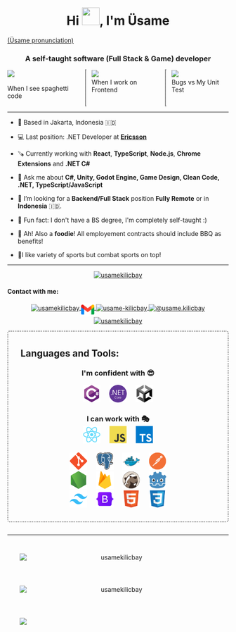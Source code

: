 <h1 align="center">Hi <img src="https://raw.githubusercontent.com/MartinHeinz/MartinHeinz/master/wave.gif" width="40px" height="40px" />, I'm Üsame </h1>

[(Üsame pronunciation)](https://drive.google.com/file/d/1fFIVoylwxUhcrxc8uFCabuRK4Yu5f0Fz/view?usp=drive_link)

<h3 align="center">A self-taught software (Full Stack & Game) developer</h3>

<div style="display: flex; justify-content: center;">
  <div>
    <img src="https://media.tenor.com/EXBaKnJud_AAAAAd/leorio-hxh.gif"  height="100px" />
    <p>When I see spaghetti code</p>
  </div>
  <span style="margin: 0px 1em; outline: 1px dotted; #000;" height="100%"></span>
  <div>
    <img src="https://media.tenor.com/Rha6TlXId_oAAAAd/gon-freecss-wondering.gif"height="100px" />
    <div>When I work on Frontend</div>
  </div>
  <span style="margin: 0px 1em; outline: 1px dotted; #000;"></span>
  <div>
    <img src="https://media.tenor.com/WP2fTVOkNlIAAAAd/hunter-x-hunter-netero.gif" height="100px" />
    <div>Bugs vs My Unit Test</div>
  </div>
</div>

---

- 📍 Based in Jakarta, Indonesia 🇮🇩

- 💻 Last position: .NET Developer at **[Ericsson](https://www.ericsson.com/en)**

- 🪚 Currently working with **React**, **TypeScript**, **Node.js**, **Chrome Extensions** and **.NET C#**

- 💬 Ask me about **C#, Unity, Godot Engine, Game Design, Clean Code, .NET, TypeScript/JavaScript**

- 🧐 I’m looking for a **Backend/Full Stack** position **Fully Remote** or in **Indonesia** 🇮🇩.

- 🐸 Fun fact: I don't have a BS degree, I'm completely self-taught :)

- 🍕 Ah! Also a **foodie**! All employement contracts should include BBQ as benefits!

- 🥊I like variety of sports but combat sports on top!

<!-- <p align="left">
  <img src="https://komarev.com/ghpvc/?username=usamekilicbay&label=Profile%20views&color=0e75b6&style=flat" alt="usamekilicbay" />
</p> -->

---

<p align="center">
  <a href="https://github.com/ryo-ma/github-profile-trophy">
    <img
      src="https://github-profile-trophy.vercel.app/?username=usamekilicbay&margin-w=10&column=3&theme=onedark&title=MultiLanguage,Commits,Repositories"
      alt="usamekilicbay"
    />
  </a>
</p>

<!-- ### Blogs posts -->
<!-- BLOG-POST-LIST:START -->
<!-- BLOG-POST-LIST:END -->

<h4 align="left">Contact with me:</h4>
<div align="center">
  <a href="https://linkedin.com/in/usame-kilicbay" target="blank">
    <img align="center" src="https://raw.githubusercontent.com/rahuldkjain/github-profile-readme-generator/master/src/images/icons/Social/linked-in-alt.svg" alt="usamekilicbay"     height="30" width="30" />
  </a>
  <a href="mailto:usame.kilicbay@gmail.com" target="blank">
    <img align="middle"  src="logo/gmail-logo.png" alt="usame.kilicbay" height="30" width="30" />
  </a>
  <a href="https://stackoverflow.com/users/usame-kilicbay" target="blank">
    <img align="center" src="https://raw.githubusercontent.com/rahuldkjain/github-profile-readme-generator/master/src/images/icons/Social/stack-overflow.svg" alt="usame-kilicbay" height="30" width="30" />
  </a>
  <a href="https://medium.com/@usame.kilicbay" target="blank">
    <img align="center" src="https://raw.githubusercontent.com/rahuldkjain/github-profile-readme-generator/master/src/images/icons/Social/medium.svg" alt="@usame.kilicbay"           height="30" width="30" />
  </a>
  <a href="https://www.leetcode.com/usamekilicbay" target="blank">
    <img align="center" src="https://raw.githubusercontent.com/rahuldkjain/github-profile-readme-generator/master/src/images/icons/Social/leet-code.svg" alt="usamekilicbay"         height="30" width="30" />
  </a>
</div>

<div style="display: flex; justify-content: center">
  <div
    align=center
    style="
      width: 100%;
      margin: 1em 0;
      padding: 0.5em 2em 2em;
      border: 2px dotted gray;
      border-radius: 5px;
    "
  >
    <h2 align="left">Languages and Tools:</h2>
    <div>
      <h3 style="text-align: center">I'm confident with 😎</h3>
      <div style="display: flex; flex-direction: row; justify-content: center">
        <a
          href="https://docs.microsoft.com/en-us/dotnet/csharp/"
          style="margin: 0px 10px; text-decoration: none"
          target="_blank"
          rel="noreferrer"
        >
          <img
            src="https://raw.githubusercontent.com/devicons/devicon/master/icons/csharp/csharp-original.svg"
            alt="csharp"
            width="40"
            height="40"
          />
        </a>
        <a
          href="https://dotnet.microsoft.com/"
          style="margin: 0px 10px; text-decoration: none"
          target="_blank"
          rel="noreferrer"
        >
          <img
            src="https://raw.githubusercontent.com/devicons/devicon/master/icons/dotnetcore/dotnetcore-original.svg"
            alt="dotnetcore"
            width="40"
            height="40"
          />
        <a
          href="https://unity.com/"
          style="margin: 0px 10px; text-decoration: none"
          target="_blank"
          rel="noreferrer"
        >
          <img
            src="https://raw.githubusercontent.com/devicons/devicon/master/icons/unity/unity-original.svg"
            alt="unity"
            width="40"
            height="40"
          />
        </a>
        </a>
      </div>
    </div>
    <div>
      <h3 style="text-align: center">I can work with 🎭
      <div style="display: flex; flex-direction: row; justify-content: center">
      <a
          href="https://react.dev/"
          style="margin: 0px 10px; text-decoration: none"
          target="_blank"
          rel="noreferrer"
        >
          <img
            src="https://raw.githubusercontent.com/devicons/devicon/master/icons/react/react-original.svg"
            alt="react"
            width="40"
            height="40"
          />
        </a>
       <a
          href="https://developer.mozilla.org/en-US/docs/Web/JavaScript"
          style="margin: 0px 10px; text-decoration: none"
          target="_blank"
          rel="noreferrer"
        >
          <img
            src="https://raw.githubusercontent.com/devicons/devicon/master/icons/javascript/javascript-original.svg"
            alt="javascript"
            width="40"
            height="40"
          />
        </a>
        <a
          href="https://www.typescriptlang.org/"
          style="margin: 0px 10px; text-decoration: none"
          target="_blank"
          rel="noreferrer"
        >
          <img
            src="https://raw.githubusercontent.com/devicons/devicon/master/icons/typescript/typescript-original.svg"
            alt="typescript"
            width="40"
            height="40"
          />
        </a>
      </div>
      </div>
        <div style="display: flex; flex-direction: row; justify-content: center">
      <a
          href="https://git-scm.com/"
          style="margin: 0px 10px; text-decoration: none"
          target="_blank"
          rel="noreferrer"
        >
          <img
            src="https://raw.githubusercontent.com/devicons/devicon/master/icons/git/git-original.svg"
            alt="git"
            width="40"
            height="40"
          />
        </a>
        <a
          href="https://postgresql.com"
          style="margin: 0px 10px; text-decoration: none"
          target="_blank"
          rel="noreferrer"
        >
          <img
            src="https://raw.githubusercontent.com/devicons/devicon/master/icons/postgresql/postgresql-original.svg"
            alt="postgres"
            width="40"
            height="40"
          />
        </a>
       <a
          href="https://www.docker.com/"
          style="margin: 0px 10px; text-decoration: none"
          target="_blank"
          rel="noreferrer"
        >
          <img
            src="https://raw.githubusercontent.com/devicons/devicon/master/icons/docker/docker-original.svg"
            alt="docker"
            width="40"
            height="40"
          />
        </a>
        <a
          href="https://postman.com"
          style="margin: 0px 10px; text-decoration: none"
          target="_blank"
          rel="noreferrer"
        >
          <img
            src="https://raw.githubusercontent.com/devicons/devicon/master/icons/postman/postman-original.svg"
            alt="postman"
            width="40"
            height="40"
          />
        </a>
      </div>
      <div style="display: flex; flex-direction: row; justify-content: center">
        <a
          href="https://nodejs.org/en"
          target="_blank" 
          style="margin: 0px 10px; text-decoration: none"
          rel="noreferrer"
        >
          <img
            src="https://raw.githubusercontent.com/devicons/devicon/master/icons/nodejs/nodejs-original.svg"
            alt="nodejs"
            width="40"
            height="40"
          />
        </a>
        <a
          href="https://firebase.google.com/"
          style="margin: 0px 10px; text-decoration: none"
          target="_blank"
          rel="noreferrer"
        >
          <img
            src="https://raw.githubusercontent.com/devicons/devicon/master/icons/firebase/firebase-original.svg"
            alt="firebase"
            width="40"
            height="40"
          />
        </a>
         <a
          href="https://dbeaver.io"
          style="margin: 0px 10px; text-decoration: none"
          target="_blank"
          rel="noreferrer"
        >
          <img
            src="https://raw.githubusercontent.com/devicons/devicon/master/icons/dbeaver/dbeaver-original.svg"
            alt="dbeaver"
            width="40"
            height="40"
          />
        </a>
          <a
          href="https://godotengine.org/"
          style="margin: 0px 10px; text-decoration: none"
          target="_blank"
          rel="noreferrer"
        >
          <img
            src="https://raw.githubusercontent.com/devicons/devicon/master/icons/godot/godot-original.svg"
            alt="godotengine"
            width="40"
            height="40"
          />
        </a>
      </div>  
        <div style="display: flex; flex-direction: row; justify-content: center">
        <a
          href="https://tailwindcss.com//"
          style="margin: 0px 10px; text-decoration: none"
          target="_blank"
          rel="noreferrer"
        >
          <img
            src="https://raw.githubusercontent.com/devicons/devicon/master/icons/tailwindcss/tailwindcss-original.svg"
            alt="tailwindcss"
            width="40"
            height="40"
          />
        </a>
        <a
          href="https://getbootstrap.com"
          style="margin: 0px 10px; text-decoration: none"
          target="_blank"
          rel="noreferrer"
        >
          <img
            src="https://raw.githubusercontent.com/devicons/devicon/master/icons/bootstrap/bootstrap-original.svg"
            alt="bootstrap"
            width="40"
            height="40"
          />
        </a>
      <a
          href="https://www.w3.org/html/"
          style="margin: 0px 10px; text-decoration: none"
          target="_blank"
          rel="noreferrer"
        >
          <img
            src="https://raw.githubusercontent.com/devicons/devicon/master/icons/html5/html5-original.svg"
            alt="html5"
            width="40"
            height="40"
          />
        </a>
         <a
          href="https://www.w3schools.com/css/"
          style="margin: 0px 10px; text-decoration: none"
          target="_blank"
          rel="noreferrer"
        >
          <img
            src="https://raw.githubusercontent.com/devicons/devicon/master/icons/css3/css3-original.svg"
            alt="css3"
            width="40"
            height="40"
          />
        </a>
      </div>
    </div>
</div>

---

<div align="center" style="display: flex; flex-direction: column">
  <img
    style="margin: 2em"
    src="https://github-readme-stats-usamekilicbay.vercel.app/api/top-langs?username=usamekilicbay&show_icons=true&locale=en&layout=compact"
    alt="usamekilicbay"
  />
  <img
    style="margin: 2em"
    src="https://github-readme-streak-stats.herokuapp.com/?user=usamekilicbay&"
    alt="usamekilicbay"
  />
  <img
    style="margin: 2em"
    src="https://github-readme-stats-usamekilicbay.vercel.app//api?username=usamekilicbay&count_private=true&show_icons=true&theme=radical"
  />
</div>
<!--
**usamekilicbay/usamekilicbay** is a ✨ _special_ ✨ repository because its `README.md` (this file) appears on your GitHub profile.

Here are some ideas to get you started:

- 🔭 I’m currently working on ...
- 🌱 I’m currently learning ...
- 👯 I’m looking to collaborate on ...
- 🤔 I’m looking for help with ...
- 💬 Ask me about ...
- 📫 How to reach me: ...
- 😄 Pronouns: ...
- ⚡ Fun fact: ...
  -->
